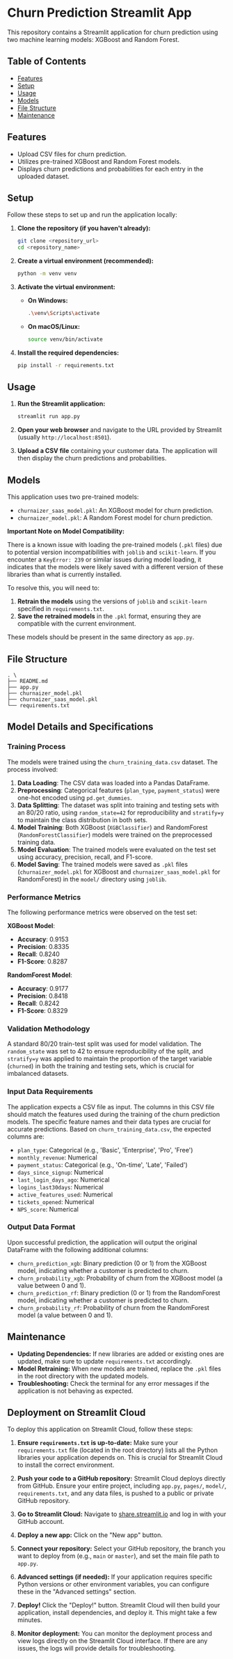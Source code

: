 # Churn Prediction Streamlit App

This repository contains a Streamlit application for churn prediction using two machine learning models: XGBoost and Random Forest.

## Table of Contents

- [Features](#features)
- [Setup](#setup)
- [Usage](#usage)
- [Models](#models)
- [File Structure](#file-structure)
- [Maintenance](#maintenance)

## Features

- Upload CSV files for churn prediction.
- Utilizes pre-trained XGBoost and Random Forest models.
- Displays churn predictions and probabilities for each entry in the uploaded dataset.

## Setup

Follow these steps to set up and run the application locally:

1.  **Clone the repository (if you haven't already):**

    ```bash
    git clone <repository_url>
    cd <repository_name>
    ```

2.  **Create a virtual environment (recommended):**

    ```bash
    python -m venv venv
    ```

3.  **Activate the virtual environment:**

    -   **On Windows:**

        ```bash
        .\venv\Scripts\activate
        ```

    -   **On macOS/Linux:**

        ```bash
        source venv/bin/activate
        ```

4.  **Install the required dependencies:**

    ```bash
    pip install -r requirements.txt
    ```

## Usage

1.  **Run the Streamlit application:**

    ```bash
    streamlit run app.py
    ```

2.  **Open your web browser** and navigate to the URL provided by Streamlit (usually `http://localhost:8501`).

3.  **Upload a CSV file** containing your customer data. The application will then display the churn predictions and probabilities.

## Models

This application uses two pre-trained models:

-   `churnaizer_saas_model.pkl`: An XGBoost model for churn prediction.
-   `churnaizer_model.pkl`: A Random Forest model for churn prediction.

**Important Note on Model Compatibility:**

There is a known issue with loading the pre-trained models (`.pkl` files) due to potential version incompatibilities with `joblib` and `scikit-learn`. If you encounter a `KeyError: 239` or similar issues during model loading, it indicates that the models were likely saved with a different version of these libraries than what is currently installed. 

To resolve this, you will need to:

1.  **Retrain the models** using the versions of `joblib` and `scikit-learn` specified in `requirements.txt`.
2.  **Save the retrained models** in the `.pkl` format, ensuring they are compatible with the current environment.

These models should be present in the same directory as `app.py`.

## File Structure

```
. \
├── README.md
├── app.py
├── churnaizer_model.pkl
├── churnaizer_saas_model.pkl
└── requirements.txt
```

## Model Details and Specifications

### Training Process
The models were trained using the `churn_training_data.csv` dataset. The process involved:
1.  **Data Loading**: The CSV data was loaded into a Pandas DataFrame.
2.  **Preprocessing**: Categorical features (`plan_type`, `payment_status`) were one-hot encoded using `pd.get_dummies`.
3.  **Data Splitting**: The dataset was split into training and testing sets with an 80/20 ratio, using `random_state=42` for reproducibility and `stratify=y` to maintain the class distribution in both sets.
4.  **Model Training**: Both XGBoost (`XGBClassifier`) and RandomForest (`RandomForestClassifier`) models were trained on the preprocessed training data.
5.  **Model Evaluation**: The trained models were evaluated on the test set using accuracy, precision, recall, and F1-score.
6.  **Model Saving**: The trained models were saved as `.pkl` files (`churnaizer_model.pkl` for XGBoost and `churnaizer_saas_model.pkl` for RandomForest) in the `model/` directory using `joblib`.

### Performance Metrics
The following performance metrics were observed on the test set:

**XGBoost Model**:
-   **Accuracy**: 0.9153
-   **Precision**: 0.8335
-   **Recall**: 0.8240
-   **F1-Score**: 0.8287

**RandomForest Model**:
-   **Accuracy**: 0.9177
-   **Precision**: 0.8418
-   **Recall**: 0.8242
-   **F1-Score**: 0.8329

### Validation Methodology
A standard 80/20 train-test split was used for model validation. The `random_state` was set to 42 to ensure reproducibility of the split, and `stratify=y` was applied to maintain the proportion of the target variable (`churned`) in both the training and testing sets, which is crucial for imbalanced datasets.

### Input Data Requirements
The application expects a CSV file as input. The columns in this CSV file should match the features used during the training of the churn prediction models. The specific feature names and their data types are crucial for accurate predictions. Based on `churn_training_data.csv`, the expected columns are:
-   `plan_type`: Categorical (e.g., 'Basic', 'Enterprise', 'Pro', 'Free')
-   `monthly_revenue`: Numerical
-   `payment_status`: Categorical (e.g., 'On-time', 'Late', 'Failed')
-   `days_since_signup`: Numerical
-   `last_login_days_ago`: Numerical
-   `logins_last30days`: Numerical
-   `active_features_used`: Numerical
-   `tickets_opened`: Numerical
-   `NPS_score`: Numerical

### Output Data Format
Upon successful prediction, the application will output the original DataFrame with the following additional columns:
- `churn_prediction_xgb`: Binary prediction (0 or 1) from the XGBoost model, indicating whether a customer is predicted to churn.
- `churn_probability_xgb`: Probability of churn from the XGBoost model (a value between 0 and 1).
- `churn_prediction_rf`: Binary prediction (0 or 1) from the RandomForest model, indicating whether a customer is predicted to churn.
- `churn_probability_rf`: Probability of churn from the RandomForest model (a value between 0 and 1).


## Maintenance

-   **Updating Dependencies:** If new libraries are added or existing ones are updated, make sure to update `requirements.txt` accordingly.
-   **Model Retraining:** When new models are trained, replace the `.pkl` files in the root directory with the updated models.
-   **Troubleshooting:** Check the terminal for any error messages if the application is not behaving as expected.


## Deployment on Streamlit Cloud

To deploy this application on Streamlit Cloud, follow these steps:

1.  **Ensure `requirements.txt` is up-to-date:** Make sure your `requirements.txt` file (located in the root directory) lists all the Python libraries your application depends on. This is crucial for Streamlit Cloud to install the correct environment.

2.  **Push your code to a GitHub repository:** Streamlit Cloud deploys directly from GitHub. Ensure your entire project, including `app.py`, `pages/`, `model/`, `requirements.txt`, and any data files, is pushed to a public or private GitHub repository.

3.  **Go to Streamlit Cloud:** Navigate to [share.streamlit.io](https://share.streamlit.io/) and log in with your GitHub account.

4.  **Deploy a new app:** Click on the "New app" button.

5.  **Connect your repository:** Select your GitHub repository, the branch you want to deploy from (e.g., `main` or `master`), and set the main file path to `app.py`.

6.  **Advanced settings (if needed):** If your application requires specific Python versions or other environment variables, you can configure these in the "Advanced settings" section.

7.  **Deploy!** Click the "Deploy!" button. Streamlit Cloud will then build your application, install dependencies, and deploy it. This might take a few minutes.

8.  **Monitor deployment:** You can monitor the deployment process and view logs directly on the Streamlit Cloud interface. If there are any issues, the logs will provide details for troubleshooting.